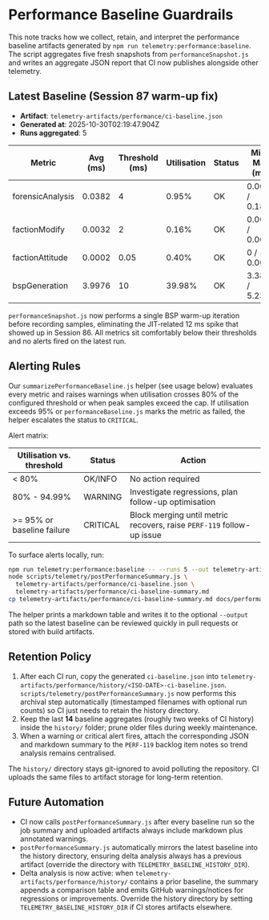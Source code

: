 # Performance Baseline Guardrails

This note tracks how we collect, retain, and interpret the performance baseline artifacts
generated by `npm run telemetry:performance:baseline`. The script aggregates five fresh
snapshots from `performanceSnapshot.js` and writes an aggregate JSON report that CI now
publishes alongside other telemetry.

## Latest Baseline (Session 87 warm-up fix)

- **Artifact**: `telemetry-artifacts/performance/ci-baseline.json`
- **Generated at**: 2025-10-30T02:19:47.904Z
- **Runs aggregated**: 5

| Metric            | Avg (ms) | Threshold (ms) | Utilisation | Status | Min / Max (ms) |
| ----------------- | -------- | -------------- | ----------- | ------ | -------------- |
| forensicAnalysis  | 0.0382   | 4              | 0.95%       | OK     | 0.0049 / 0.1813 |
| factionModify     | 0.0032   | 2              | 0.16%       | OK     | 0.0014 / 0.0087 |
| factionAttitude   | 0.0002   | 0.05           | 0.40%       | OK     | 0 / 0.0007 |
| bspGeneration     | 3.9976   | 10             | 39.98%      | OK     | 3.3874 / 5.2376 |

`performanceSnapshot.js` now performs a single BSP warm-up iteration before recording
samples, eliminating the JIT-related 12 ms spike that showed up in Session 86. All
metrics sit comfortably below their thresholds and no alerts fired on the latest run.

## Alerting Rules

Our `summarizePerformanceBaseline.js` helper (see usage below) evaluates every metric and
raises warnings when utilisation crosses 80% of the configured threshold or when peak
samples exceed the cap. If utilisation exceeds 95% or `performanceBaseline.js` marks the
metric as failed, the helper escalates the status to `CRITICAL`.

Alert matrix:

| Utilisation vs. threshold | Status    | Action                                                                 |
| ------------------------- | --------- | ---------------------------------------------------------------------- |
| < 80%                     | OK/INFO   | No action required                                                     |
| 80% - 94.99%              | WARNING   | Investigate regressions, plan follow-up optimisation                   |
| >= 95% or baseline failure | CRITICAL  | Block merging until metric recovers, raise `PERF-119` follow-up issue  |

To surface alerts locally, run:

```bash
npm run telemetry:performance:baseline -- --runs 5 --out telemetry-artifacts/performance/ci-baseline.json
node scripts/telemetry/postPerformanceSummary.js \
  telemetry-artifacts/performance/ci-baseline.json \
  telemetry-artifacts/performance/ci-baseline-summary.md
cp telemetry-artifacts/performance/ci-baseline-summary.md docs/performance/performance-baseline-latest.md
```

The helper prints a markdown table and writes it to the optional `--output` path so the
latest baseline can be reviewed quickly in pull requests or stored with build artifacts.

## Retention Policy

1. After each CI run, copy the generated `ci-baseline.json` into
   `telemetry-artifacts/performance/history/<ISO-DATE>-ci-baseline.json`. `scripts/telemetry/postPerformanceSummary.js`
   now performs this archival step automatically (timestamped filenames with optional run counts) so CI just needs to
   retain the history directory.
2. Keep the last **14** baseline aggregates (roughly two weeks of CI history) inside the
   `history/` folder; prune older files during weekly maintenance.
3. When a warning or critical alert fires, attach the corresponding JSON and markdown
   summary to the `PERF-119` backlog item notes so trend analysis remains centralised.

The `history/` directory stays git-ignored to avoid polluting the repository. CI uploads
the same files to artifact storage for long-term retention.

## Future Automation

- CI now calls `postPerformanceSummary.js` after every baseline run so the job summary
  and uploaded artifacts always include markdown plus annotated warnings.
- `postPerformanceSummary.js` automatically mirrors the latest baseline into the history directory, ensuring
  delta analysis always has a previous artifact (override the directory with `TELEMETRY_BASELINE_HISTORY_DIR`).
- Delta analysis is now active: when `telemetry-artifacts/performance/history/` contains
  a prior baseline, the summary appends a comparison table and emits GitHub warnings/notices
  for regressions or improvements. Override the history directory by setting
  `TELEMETRY_BASELINE_HISTORY_DIR` if CI stores artifacts elsewhere.
